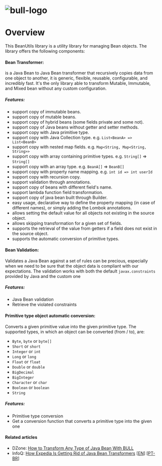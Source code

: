 <head>
    <title>About</title>
</head>

# ![bull-logo](images/BullBranding_03.png)

# Overview

This BeanUtils library is a utility library for managing Bean objects. The library offers the following components:

#### Bean Transformer: 

is a Java Bean to Java Bean transformer that recursively copies data from one object to another, it is generic, flexible, reusable, configurable, and incredibly fast.
It's the only library able to transform Mutable, Immutable, and Mixed bean without any custom configuration.

##### Features:
* support copy of immutable beans.
* support copy of mutable beans.
* support copy of hybrid beans (some fields private and some not).
* support copy of Java beans without getter and setter methods.
* support copy with Java primitive type.
* support copy with Java Collection type. e.g. `List<BeanA> => List<BeanB>`
* support copy with nested map fields. e.g. `Map<String, Map<String, String>>`
* support copy with array containing primitive types. e.g. `String[]` => `String[]`
* support copy with an array type. e.g. `BeanA[]` => `BeanB[]`
* support copy with property name mapping. e.g. `int id => int userId`
* support copy with recursion copy.
* support validation through annotations.
* support copy of beans with different field's name.
* support lambda function field transformation.
* support copy of java bean built through Builder.
* easy usage, declarative way to define the property mapping (in case of different names), or simply adding the Lombok annotations.
* allows setting the default value for all objects not existing in the source object.
* allows skipping transformation for a given set of fields.
* supports the retrieval of the value from getters if a field does not exist in the source object.
* supports the automatic conversion of primitive types.

#### Bean Validation: 

Validates a Java Bean against a set of rules can be precious, especially when we need to be sure that the object data is compliant with our expectations.
The validation works with both the default `javax.constraints` provided by Java and the custom one

##### Features:
* Java Bean validation
* Retrieve the violated constraints

#### Primitive type object automatic conversion: 

Converts a given primitive value into the given primitive type.
The supported types, in which an object can be converted (from / to), are: 

* `Byte`, `byte` or `byte[]`
* `Short` or `short`
* `Integer` or `int`
* `Long` or `long`
* `Float` or `float`
* `Double` or `double`
* `BigDecimal`
* `BigInteger`
* `Character` or `char`
* `Boolean` or `boolean`
* `String`

##### Features:
* Primitive type conversion
* Get a conversion function that converts a primitive type into the given one 
    
#### Related articles

* DZone: [How to Transform Any Type of Java Bean With BULL](https://dzone.com/articles/how-to-transform-any-type-of-java-bean-with-one-li)
* InfoQ: [How Expedia Is Getting Rid of Java Bean Transformers](https://www.infoq.com/articles/expedia-rid-of-bean-transformers/) [[EN](https://www.infoq.com/articles/expedia-rid-of-bean-transformers/)] [[PT-BR](https://www.infoq.com/br/articles/expedia-rid-of-bean-transformers/)]

